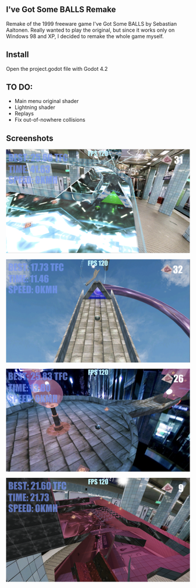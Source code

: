 ## I've Got Some BALLS Remake

Remake of the 1999 freeware game I've Got Some BALLS by Sebastian Aaltonen. Really wanted to play the original, but since it works only on Windows 98 and XP, I decided to remake the whole game myself.

## Install
Open the project.godot file with Godot 4.2

## TO DO:
- Main menu original shader
- Lightning shader
- Replays
- Fix out-of-nowhere collisions

## Screenshots

![Alt text](/screenshots/1.png?raw=true)

![Alt text](/screenshots/2.png?raw=true)

![Alt text](/screenshots/3.png?raw=true)

![Alt text](/screenshots/4.png?raw=true)

